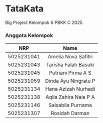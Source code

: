# TataKata
Big Project Kelompok 6 PBKK C 2025

### Anggota Kelompok
|    NRP     |      Name      |
| :--------: | :------------: |
| 5025231041 | Amelia Nova Safitri |
| 5025231043 | Tarisha Falah Basuki |
| 5025231045 | Putriani Pirma A S |
| 5025231059 | Dinda Ayu Ningratu P |
| 5025231134 | Hana Azizah Nurhadi |
| 5025231138 | Aqila Zahira Naia P A |
| 5025231146 | Salsabila Purnama |
| 5025231307 | Rosidah Darman |
